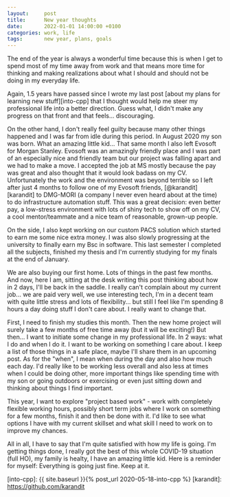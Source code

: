 ```yaml
---
layout:     post
title:      New year thoughts
date:       2022-01-01 14:00:00 +0100
categories: work, life
tags:       new year, plans, goals
---
```


The end of the year is always a wonderful time because this is when I get to spend most of my time away from work
and that means more time for thinking and making realizations about what I should and should not be doing in my
everyday life.

<!--more-->

Again, 1.5 years have passed since I wrote my last post [about my plans for learning new stuff][into-cpp] that I thought 
would help me steer my professional life into a better direction.
Guess what, I didn't make any progress on that front and that feels... discouraging.

On the other hand, I don't really feel guilty because many other things happened and I was far from idle
during this period. In August 2020 my son was born. What an amazing little kid... That same month I also left Evosoft for Morgan Stanley.
Evosoft was an amazingly friendly place and I was part of an especially nice and friendly team
but our project was falling apart and we had to make a move.
I accepted the job at MS mostly because the pay was great and also thought that it would look badass on my CV.
Unfortunately the work and the environment was beyond terrible so I left after just 4 months to follow
one of my Evosoft friends, [@karandit][karandit] to DMG-MORI (a company I never even heard about at the time)
to do infrastructure automation stuff.
This was a great decision: even better pay, a low-stress environment with lots of shiny tech to show off on my CV,
a cool mentor/teammate and a nice team of reasonable, grown-up people.

On the side, I also kept working on our custom PACS solution which started to earn me some nice extra money.
I was also slowly progressing at the university to finally earn my Bsc in software.
This last semester I completed all the subjects, finished my thesis and I'm currently studying for my finals
at the end of January.

We are also buying our first home. Lots of things in the past few months.
And now, here I am, sitting at the desk writing this post thinking about how in 2 days, I'll be back in the saddle.
I really can't complain about my current job... we are paid very well, we use interesting tech, I'm in a decent team with
quite little stress and lots of flexibility... but still I feel like I'm spending 8 hours a day doing stuff I don't care about.
I really want to change that.

First, I need to finish my studies this month.
Then the new home project will surely take a few months of free time away (but it will be exciting!)
But then... I want to initiate some change in my professional life. In 2 ways: what I do and when I do it.
I want to be working on something I care about. I keep a list of those things in a safe place, maybe I'll share them
in an upcoming post.
As for the "when", I mean when during the day and also how much each day. I'd really like to be working less overall and also less
at times when I could be doing other, more important things like spending time with my son or going outdoors or exercising
or even just sitting down and thinking about things I find important.

This year, I want to explore "project based work" - work with completely flexible working hours, possibly short term jobs
where I work on something for a few months, finish it and then be done with it. I'd like to see what options I have
with my current skillset and what skill I need to work on to improve my chances.

All in all, I have to say that I'm quite satisfied with how my life is going. I'm getting things done, I really got the best of this whole
COVID-19 situation (full HO), my family is healty, I have an amazing little kid.
Here is a reminder for myself: Everything is going just fine. Keep at it.

[into-cpp]: {{ site.baseurl }}{% post_url 2020-05-18-into-cpp %}
[karandit]: https://github.com/karandit